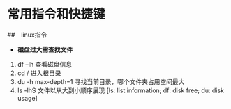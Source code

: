 # 常用指令和快捷键
##　linux指令
- **磁盘过大需查找文件**
1. df –lh 查看磁盘信息
2. cd / 进入根目录 
3. du -h max-depth=1 寻找当前目录，哪个文件夹占用空间最大
4. ls -lhS 文件以从大到小顺序展现
[ls: list information; df: disk free; du: disk usage]

